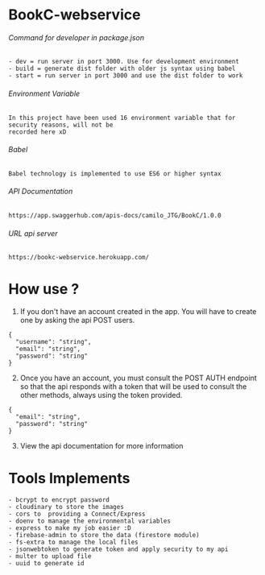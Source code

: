 # BookC-webservice

###### Command for developer in package.json 
```
- dev = run server in port 3000. Use for development environment 
- build = generate dist folder with older js syntax using babel 
- start = run server in port 3000 and use the dist folder to work
```
###### Environment Variable
```
In this project have been used 16 environment variable that for security reasons, will not be 
recorded here xD
```
###### Babel
```
Babel technology is implemented to use ES6 or higher syntax
```
###### API Documentation
```
https://app.swaggerhub.com/apis-docs/camilo_JTG/BookC/1.0.0
```
###### URL api server
```
https://bookc-webservice.herokuapp.com/
```

# How use ?
1. If you don't have an account created in the app. You will have to create one by asking the api POST users.
```
{
  "username": "string",
  "email": "string",
  "password": "string"
}
```

2. Once you have an account, you must consult the POST AUTH endpoint so that the api responds with a token that will be used 
to consult the other methods, always using the token provided.
```
{
  "email": "string",
  "password": "string"
}
```
3. View the api documentation for more information


# Tools Implements
```
- bcrypt to encrypt password
- cloudinary to store the images
- cors to  providing a Connect/Express 
- doenv to manage the environmental variables
- express to make my job easier :D
- firebase-admin to store the data (firestore module)
- fs-extra to manage the local files
- jsonwebtoken to generate token and apply security to my api
- multer to upload file
- uuid to generate id
```
